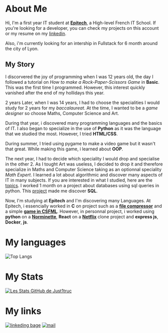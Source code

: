 # About Me

Hi, I'm a first year IT student at [**Epitech**](https://www.epitech.eu/), a High-level French IT School.
If you're looking for a developer, you can check my projects on this account or my resume on my [linkedin](https://www.linkedin.com/in/justin-duc-51b09b225/).

Also, i'm currently looking for an intership in Fullstack for 6 month around the city of Lyon.

## My Story

I discorvered the joy of programming when I was 12 years old, the day I followed a tutorial on *How to make a Rock-Paper-Scissors Game* in **Basic**. This was the first time I programmed. However, this interest quickly vanished after the end of my hollidays this year.

2 years Later, when I was 14 years, I had to choose the specialities I would study for 2 years for my *baccalaureat*.
At the time, I wanted to be a *game designer* so choose Maths, Computer Science and Art.

During that year, i discovered many programming languages and the basics of IT. I also began to specialize in the use of **Python** as it was the language that we studied the most. However, I tried **HTML/CSS**.

During summer, I tried using pygame to make a video game but it wasn't that great. While making this game, i learned about **OOP**.

The next year, I had to decide which speciality I would drop and specialise in the other 2. As I tought Art was useless, I decided to drop it and therefore specialize in Maths and Computer Science taking as an optionnal speciality *Math Expert*.
I learned a lot about algorithmic and discover many aspects of IT in many subjects.
If you are interested in what I studied, here are the [topics](https://eduscol.education.fr/2068/programmes-et-ressources-en-numerique-et-sciences-informatiques-voie-g).
I worked 1 month on a project about databases using sql queries in python. This [project](https://github.com/Just1truc/Old-Python-Sql-Project) made me discover **SQL**.

Now, I'm studying at **Epitech** and I'm discovering many Languages. At Epitech, i essencially worked in **C** on project such as a [**file compressor**](https://github.com/Just1truc/Antman-EPITECH) and a simple [**game in CSFML**](https://github.com/Just1truc/GeometrySlime). However, in personnal project, i worked using **python** on a [**Norminette**](https://github.com/Just1truc/Abricot-Norminette), **React** on a [**Netflix**](https://github.com/Just1truc/NetflixLike-Citrus) clone project and **express js**, **Docker**, **js**.

# My languages

![Top Langs](https://github-readme-stats.vercel.app/api/top-langs/?username=Just1truc&theme=tokyonight)

# My Stats

[![Les Stats GitHub de Just1truc](https://github-readme-stats.vercel.app/api?username=Just1truc&theme=tokyonight)](https://github.com/anuraghazra/github-readme-stats)

# My links

[![linkeding bage](https://img.shields.io/badge/-linkedin-0A66C2?logo=linkedin&style=for-the-badge)](https://www.linkedin.com/in/justin-duc-51b09b225/)
[![mail](https://img.shields.io/badge/-Mail-0078D4?logo=Microsoft-Outlook&style=for-the-badge)](mailto:justin.duc@epitech.eu)
